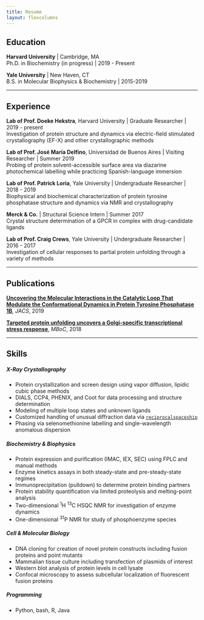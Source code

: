 ```yaml
---
title: Resume
layout: flexcolumns
---
```


## Education

**Harvard University** \| Cambridge, MA  
Ph.D. in Biochemistry (in progress) \| 2019 - Present
  
**Yale University** \| New Haven, CT  
B.S. in Molecular Biophysics & Biochemistry \| 2015-2019  
  
---
  
## Experience

**Lab of Prof. Doeke Hekstra**, Harvard University \| Graduate Researcher \| 2019 - present  
Investigation of protein structure and dynamics via electric-field stimulated crystallography (EF-X) and other crystallographic methods

**Lab of Prof. José María Delfino**, Universidad de Buenos Aires \| Visiting Researcher \| Summer 2019  
Probing of protein solvent-accessible surface area via diazarine photochemical labelling while practicing Spanish-language immersion

**Lab of Prof. Patrick Loria**, Yale University \| Undergraduate Researcher \| 2018 - 2019  
Biophysical and biochemical characterization of protein tyrosine phosphatase structure and dynamics via NMR and crystallography

**Merck & Co.** \| Structural Science Intern \| Summer 2017  
Crystal structure determination of a GPCR in complex with drug-candidate ligands

**Lab of Prof. Craig Crews**, Yale University \| Undergraduate Researcher \| 2016 - 2017  
Investigation of cellular responses to partial protein unfolding through a variety of methods
  
---
    
## Publications  
**[Uncovering the Molecular Interactions in the Catalytic Loop That Modulate the Conformational Dynamics in Protein Tyrosine Phosphatase 1B](https://pubs.acs.org/doi/10.1021/jacs.9b04470)**, *JACS*, 2019  
  
**[Targeted protein unfolding uncovers a Golgi-specific transcriptional stress response](https://www.molbiolcell.org/doi/10.1091/mbc.E17-11-0693)**, *MBoC*, 2018 
  
---
  
## Skills

##### X-Ray Crystallography  

 - Protein crystallization and screen design using vapor diffusion, lipidic cubic phase methods
 - DIALS, CCP4, PHENIX, and Coot for data processing and structure determination
 - Modeling of multiple loop states and unknown ligands
 - Customized handling of unusual diffraction data via [`reciprocalspaceship`](https://hekstra-lab.github.io/reciprocalspaceship/)
 - Phasing via selenomethionine labelling and single-wavelength anomalous dispersion  

##### Biochemistry & Biophysics  

 - Protein expression and purification (IMAC, IEX, SEC) using FPLC and manual methods
 - Enzyme kinetics assays in both steady-state and pre-steady-state regimes
 - Immunoprecipitation (pulldown) to determine protein binding partners
 - Protein stability quantification via limited proteolysis and melting-point analysis
 - Two-dimensional <sup>1</sup>H <sup>13</sup>C HSQC NMR for investigation of enzyme dynamics
 - One-dimensional <sup>31</sup>P NMR for study of phosphoenzyme species  
  
##### Cell & Molecular Biology  
  
 - DNA cloning for creation of novel protein constructs including fusion proteins and point mutants
 - Mammalian tissue culture including transfection of plasmids of interest
 - Western blot analysis of protein levels in cell lysate
 - Confocal microscopy to assess subcellular localization of fluorescent fusion proteins
  
##### Programming  
  
 - Python, bash, R, Java
